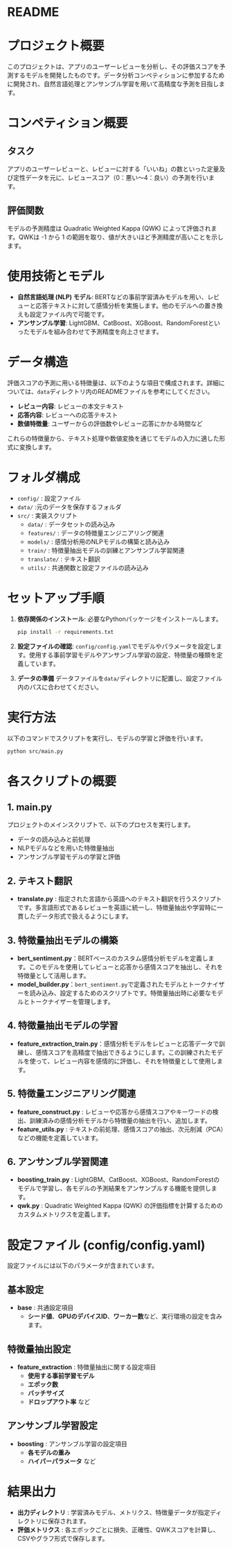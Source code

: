 # README

# プロジェクト概要

このプロジェクトは、アプリのユーザーレビューを分析し、その評価スコアを予測するモデルを開発したものです。データ分析コンペティションに参加するために開発され、自然言語処理とアンサンブル学習を用いて高精度な予測を目指します。

# コンペティション概要

## タスク
アプリのユーザーレビューと、レビューに対する「いいね」の数といった定量及び定性データを元に、レビュースコア（0：悪い〜4：良い）の予測を行います。

## 評価関数
モデルの予測精度は Quadratic Weighted Kappa (QWK) によって評価されます。QWKは -1 から 1 の範囲を取り、値が大きいほど予測精度が高いことを示します。

# 使用技術とモデル

- **自然言語処理 (NLP) モデル**: BERTなどの事前学習済みモデルを用い、レビューと応答テキストに対して感情分析を実施します。他のモデルへの置き換えも設定ファイル内で可能です。
- **アンサンブル学習**: LightGBM、CatBoost、XGBoost、RandomForestといったモデルを組み合わせて予測精度を向上させます。

# データ構造

評価スコアの予測に用いる特徴量は、以下のような項目で構成されます。詳細については、`data`ディレクトリ内のREADMEファイルを参考にしてください。

- **レビュー内容**: レビューの本文テキスト
- **応答内容**: レビューへの応答テキスト
- **数値特徴量**: ユーザーからの評価数やレビュー応答にかかる時間など

これらの特徴量から、テキスト処理や数値変換を通じてモデルの入力に適した形式に変換します。

# フォルダ構成

- `config/` : 設定ファイル
- `data/` :元のデータを保存するフォルダ
- `src/` : 実装スクリプト
  - `data/` : データセットの読み込み
  - `features/` : データの特徴量エンジニアリング関連
  - `models/` : 感情分析用のNLPモデルの構築と読み込み
  - `train/` : 特徴量抽出モデルの訓練とアンサンブル学習関連
  - `translate/` : テキスト翻訳
  - `utils/` : 共通関数と設定ファイルの読み込み

# セットアップ手順

1. **依存関係のインストール**: 必要なPythonパッケージをインストールします。
   ```bash
   pip install -r requirements.txt
   ```

2. **設定ファイルの確認**: `config/config.yaml`でモデルやパラメータを設定します。使用する事前学習モデルやアンサンブル学習の設定、特徴量の種類を定義しています。

3. **データの準備** データファイルを`data/`ディレクトリに配置し、設定ファイル内のパスに合わせてください。

# 実行方法

以下のコマンドでスクリプトを実行し、モデルの学習と評価を行います。
```bash
python src/main.py
```

# 各スクリプトの概要

## 1. main.py
プロジェクトのメインスクリプトで、以下のプロセスを実行します。

- データの読み込みと前処理
- NLPモデルなどを用いた特徴量抽出
- アンサンブル学習モデルの学習と評価

## 2. テキスト翻訳

- **translate.py** : 指定された言語から英語へのテキスト翻訳を行うスクリプトです。多言語形式であるレビューを英語に統一し、特徴量抽出や学習時に一貫したデータ形式で扱えるようにします。

## 3. 特徴量抽出モデルの構築
- **bert_sentiment.py**：BERTベースのカスタム感情分析モデルを定義します。このモデルを使用してレビューと応答から感情スコアを抽出し、それを特徴量として活用します。
- **model_builder.py**：`bert_sentiment.py`で定義されたモデルとトークナイザーを読み込み、設定するためのスクリプトです。特徴量抽出時に必要なモデルとトークナイザーを管理します。


## 4. 特徴量抽出モデルの学習

- **feature_extraction_train.py**：感情分析モデルをレビューと応答データで訓練し、感情スコアを高精度で抽出できるようにします。この訓練されたモデルを使って、レビュー内容を感情的に評価し、それを特徴量として使用します。

## 5. 特徴量エンジニアリング関連
- **feature_construct.py** : レビューや応答から感情スコアやキーワードの検出、訓練済みの感情分析モデルから特徴量の抽出を行い、追加します。
- **feature_utils.py** : テキストの前処理、感情スコアの抽出、次元削減（PCA）などの機能を定義しています。

## 6. アンサンブル学習関連
- **boosting_train.py** : LightGBM、CatBoost、XGBoost、RandomForestのモデルで学習し、各モデルの予測結果をアンサンブルする機能を提供します。
- **qwk.py** : Quadratic Weighted Kappa (QWK) の評価指標を計算するためのカスタムメトリクスを定義します。

# 設定ファイル (config/config.yaml)

設定ファイルには以下のパラメータが含まれています。

## 基本設定
- **base** : 共通設定項目
  - **シード値**、**GPUのデバイスID**、**ワーカー数**など、実行環境の設定を含みます。

## 特徴量抽出設定
- **feature_extraction** : 特徴量抽出に関する設定項目
  - **使用する事前学習モデル**
  - **エポック数**
  - **バッチサイズ**
  - **ドロップアウト率** など

## アンサンブル学習設定
- **boosting** : アンサンブル学習の設定項目
  - **各モデルの重み**
  - **ハイパーパラメータ** など

# 結果出力
- **出力ディレクトリ** : 学習済みモデル、メトリクス、特徴量データが指定ディレクトリに保存されます。
- **評価メトリクス** : 各エポックごとに損失、正確性、QWKスコアを計算し、CSVやグラフ形式で保存します。


